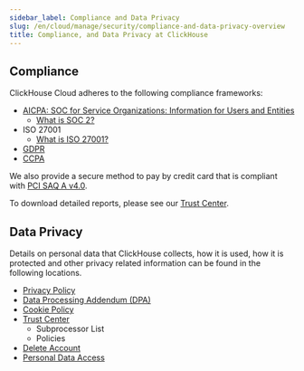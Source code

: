 ```yaml
---
sidebar_label: Compliance and Data Privacy
slug: /en/cloud/manage/security/compliance-and-data-privacy-overview
title: Compliance, and Data Privacy at ClickHouse
---
```

## Compliance
ClickHouse Cloud adheres to the following compliance frameworks:
- [AICPA: SOC for Service Organizations: Information for Users and Entities](https://us.aicpa.org/interestareas/frc/assuranceadvisoryservices/users)
  - [What is SOC 2?]([https://secureframe.com/hub/soc-2/what-is-soc-2](https://www.techtarget.com/searchsecurity/definition/Soc-2-Service-Organization-Control-2))
- ISO 27001
  - [What is ISO 27001?](https://www.techtarget.com/whatis/definition/ISO-27001)
- [GDPR](https://gdpr-info.eu/)
- [CCPA](https://oag.ca.gov/privacy/ccpa)

We also provide a secure method to pay by credit card that is compliant with [PCI SAQ A v4.0](https://www.pcisecuritystandards.org/document_library/).

To download detailed reports, please see our [Trust Center](https://trust.clickhouse.com/).

##  Data Privacy
Details on personal data that ClickHouse collects, how it is used, how it is protected and other privacy related information can be found in the following locations.

- [Privacy Policy](https://clickhouse.com/legal/privacy-policy)
- [Data Processing Addendum (DPA)](https://clickhouse.com/legal/agreements/data-processing-addendum)
- [Cookie Policy](https://clickhouse.com/legal/cookie-policy)
- [Trust Center](https://trust.clickhouse.com/)
  - Subprocessor List
  - Policies
- [Delete Account](https://clickhouse.com/docs/en/cloud/manage/close_account)
- [Personal Data Access](/docs/en/cloud/manage/security/personal-data-access)

